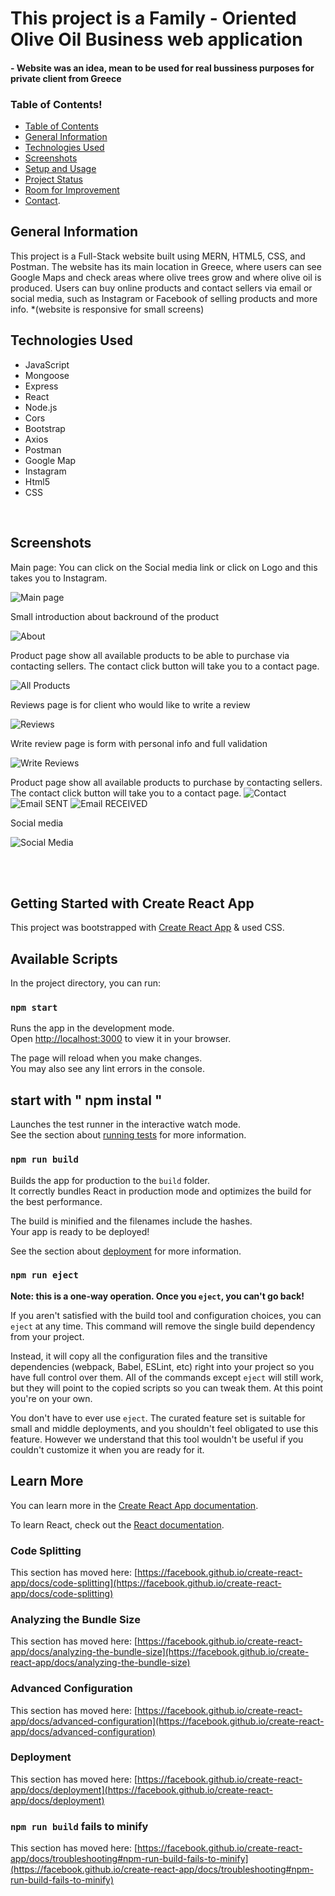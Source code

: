 # This project is a Family - Oriented Olive Oil Business web application

#### - Website was an idea, mean to be used for real bussiness purposes for private client from Greece

### Table of Contents!


  - [Table of Contents](#table-of-contents)
  - [General Information](#general-information)
  - [Technologies Used](#technologies-used)
  - [Screenshots](#screenshots)
  - [Setup and Usage](#setup-and-usage)
  - [Project Status](#project-status)
  - [Room for Improvement](#room-for-improvement)
  - [Contact](#contact). 
  
## General Information
  This project is a Full-Stack website built using MERN, HTML5, CSS, and Postman.
  The website has its main location in Greece, where users can see Google Maps and check areas where olive trees grow and where olive oil is produced.
  Users can buy online products and contact sellers via email or social media, such as Instagram or Facebook of selling products and more info.
  *(website is responsive for small screens)

  ## Technologies Used
- JavaScript
- Mongoose
- Express
- React
- Node.js
- Cors
- Bootstrap
- Axios
- Postman
- Google Map
- Instagram 
- Html5
- CSS

<br>



## Screenshots
Main page: You can click on the Social media link or click on Logo and this takes you to Instagram.

![Main page](./public/screenshots/welcome.png)

Small introduction about backround of the product

![About](./public/screenshots/about.png)

Product page show all available products to be able to purchase via contacting sellers. The contact click button will take you to a contact page.

![All Products](./public/screenshots/Screenshot%202023-03-28%20at%2012.14.04%20PM.png)

Reviews page is for client who would like to write a review

![Reviews](./public/screenshots/review.png)

Write review page is form with personal info and full validation

![Write Reviews](./public/screenshots/writerev.png)

Product page show all available products to purchase by contacting sellers. The contact click button will take you to a contact page.
![Contact](./public/screenshots/contact:valid.png)
![Email SENT](./public/screenshots/emailsent.png)
![Email RECEIVED](./public/screenshots/emailreceived.png)

Social media 

![Social Media](./public/screenshots/ig.png)

<br>

<br>

## Getting Started with Create React App

This project was bootstrapped with [Create React App](https://github.com/facebook/create-react-app) &  used CSS.


## Available Scripts

In the project directory, you can run:

### `npm start`



Runs the app in the development mode.\
Open [http://localhost:3000](http://localhost:3000) to view it in your browser.

The page will reload when you make changes.\
You may also see any lint errors in the console.
## start with " npm instal "

Launches the test runner in the interactive watch mode.\
See the section about [running tests](https://facebook.github.io/create-react-app/docs/running-tests) for more information.

### `npm run build`

Builds the app for production to the `build` folder.\
It correctly bundles React in production mode and optimizes the build for the best performance.

The build is minified and the filenames include the hashes.\
Your app is ready to be deployed!

See the section about [deployment](https://facebook.github.io/create-react-app/docs/deployment) for more information.

### `npm run eject`

**Note: this is a one-way operation. Once you `eject`, you can't go back!**

If you aren't satisfied with the build tool and configuration choices, you can `eject` at any time. This command will remove the single build dependency from your project.

Instead, it will copy all the configuration files and the transitive dependencies (webpack, Babel, ESLint, etc) right into your project so you have full control over them. All of the commands except `eject` will still work, but they will point to the copied scripts so you can tweak them. At this point you're on your own.

You don't have to ever use `eject`. The curated feature set is suitable for small and middle deployments, and you shouldn't feel obligated to use this feature. However we understand that this tool wouldn't be useful if you couldn't customize it when you are ready for it.

## Learn More

You can learn more in the [Create React App documentation](https://facebook.github.io/create-react-app/docs/getting-started).

To learn React, check out the [React documentation](https://reactjs.org/).

### Code Splitting

This section has moved here: [https://facebook.github.io/create-react-app/docs/code-splitting](https://facebook.github.io/create-react-app/docs/code-splitting)

### Analyzing the Bundle Size

This section has moved here: [https://facebook.github.io/create-react-app/docs/analyzing-the-bundle-size](https://facebook.github.io/create-react-app/docs/analyzing-the-bundle-size)

### Advanced Configuration

This section has moved here: [https://facebook.github.io/create-react-app/docs/advanced-configuration](https://facebook.github.io/create-react-app/docs/advanced-configuration)
  
### Deployment

This section has moved here: [https://facebook.github.io/create-react-app/docs/deployment](https://facebook.github.io/create-react-app/docs/deployment)

### `npm run build` fails to minify

This section has moved here: [https://facebook.github.io/create-react-app/docs/troubleshooting#npm-run-build-fails-to-minify](https://facebook.github.io/create-react-app/docs/troubleshooting#npm-run-build-fails-to-minify)
